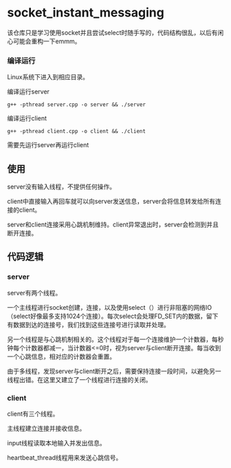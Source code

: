 # socket_instant_messaging

该仓库只是学习使用socket并且尝试select时随手写的，代码结构很乱，以后有闲心可能会重构一下emmm。

### 编译运行

Linux系统下进入到相应目录。

编译运行server

```shell
g++ -pthread server.cpp -o server && ./server
```



编译运行client

```shell
g++ -pthread client.cpp -o client && ./client
```



需要先运行server再运行client



## 使用

server没有输入线程，不提供任何操作。

client中直接输入再回车就可以向server发送信息，server会将信息转发给所有连接的client。

server和client连接采用心跳机制维持。client异常退出时，server会检测到并且断开连接。



## 代码逻辑

### server

server有两个线程。

一个主线程进行socket创建，连接，以及使用select（）进行非阻塞的网络IO（select好像最多支持1024个连接）。每次select会处理FD_SET内的数据，留下有数据到达的连接号，我们找到这些连接号进行读取并处理。

另一个线程是与心跳机制相关的。这个线程对于每一个连接维护一个计数器，每秒钟每个计数器都减一，当计数器<=0时，视为server与client断开连接。每当收到一个心跳信息，相对应的计数器会重置。

由于多线程，发现server与client断开之后，需要保持连接一段时间，以避免另一线程出错。在这里又建立了一个线程进行连接的关闭。



### client

client有三个线程。

主线程建立连接并接收信息。

input线程读取本地输入并发出信息。

heartbeat_thread线程用来发送心跳信号。

